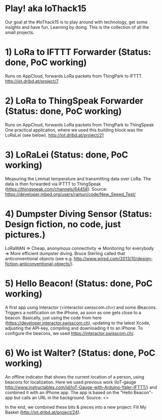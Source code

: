 # Play! aka IoThack15
Our goal at the #IoThack15 is to play around with technology, get some insights and have fun. Learning by doing.
This is the collection of all the small projects.

# 1) LoRa to IFTTT Forwarder (Status: done, PoC working)
Runs on AppCloud, forwards LoRa packets from ThingPark to IFTTT.
<http://iot.dribd.at/project/7>

# 2) LoRa to ThingSpeak Forwarder (Status: done, PoC working)
Runs on AppCloud, forwards LoRa packets from ThingPark to ThingSpeak
One practical application, where we used this building block was the LoRaLei (see below).
<http://iot.dribd.at/project/21>

# 3) LoRaLei (Status: done, PoC working)
Measuring the Limmat temperature and transmitting data over LoRa. The data is then forwarded via IFTTT to ThingSpeak (<https://thingspeak.com/channels/64458>).
Source: <https://developer.mbed.org/users/ramun/code/New_Seeed_Test/>

# 4) Dumpster Diving Sensor (Status: Design fiction, no code, just pictures.)
LoRaWAN => Cheap, anonymous connectivity => Monitoring for everybody => More efficient dumpster diving.
Bruce Sterling called that anticonventional objects (see e.g. <http://www.wired.com/2013/10/design-fiction-anticonventional-objects/>).

# 5) Hello Beacon! (Status: done, PoC working)
A first app using Interactor (<interactor.swisscom.ch>) and some iBeacons. Triggers a notification on the iPhone, as soon as one gets close to a beacon.
Basically, just using the code from here (<https://developer.interactor.swisscom.ch>), updating to the latest Xcode, adjusting the API-key, compiling and downloading it to an iPhone.
To configure the beacons, we used <https://interactor.swisscom.ch/>.

# 6) Wo ist Walter? (Status: done, PoC working)
An offline indicator that shows the current location of a person, using beacons for localization. 
Here we used previous work (IoT-gauge <http://www.instructables.com/id/IoT-Gauge-with-Arduino-Yaler-IFTTT/>) and combined it with an iPhone app. The app is based on the "Hello Beacon"-app but calls an URL in the background.
Source: <>

In the end, we combined these bits & pieces into a new project: Fill My Basket (<http://iot.dribd.at/project/24>).

